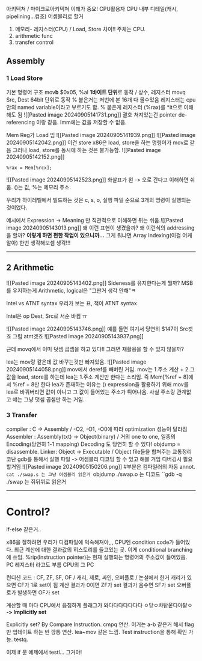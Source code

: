 아키텍쳐 / 마이크로아키텍쳐 이해가 중요!
CPU활용자    CPU 내부 디테일(캐시, pipelining...컴조)
어셈블리로 할거
1. 메모리- 레지스터(CPU) / Load, Store 차이!! 주체는 CPU.
2. arithmetic func
3. transfer control

## Assembly
### 1 Load Store

기본 명령어 구조
mov**b** $0x05, %al
**1바이트 단위**로 동작 / 상수, 레지스터
movq Src, Dest
64bit 단위로 동작
% 붙은거는 저번에 본 16개 다 올수있음
레지스터는 cpu 안의 named variable이라고 부르기도 함. % 붙은게 레지스터
(%rax)를 \*it으로 이해해도 됨
![[Pasted image 20240905141731.png]]
괄호 쳐져있는건 pointer de-referencing 이랑 같음.
Imm에는 값을 저장할 수 없음.

Mem Reg가 Load 임
![[Pasted image 20240905141939.png]]
![[Pasted image 20240905142042.png]]
이건 store
x86은 load, store을 하는 명령어가 mov로 같음
그러나 load, store를 동시에 하는 것은 불가능함.
![[Pasted image 20240905142152.png]]
```x86
%rax = Mem[%rcx];
```
![[Pasted image 20240905142523.png]]
화살표가 왼 -> 오로 간다고 이해하면 쉬움.
()는 값, %는 메모리 주소.


우리가 하이레벨에서 빌드하는 것은 
c, s, o, 실행 파일 순으로 3개의 명령이 실행되는 것이었다.

예시에서
Expression -> Meaning 만 직관적으로 이해하면 뒤는 쉬움.![[Pasted image 20240905143013.png]]
왜 이런 표현이 생겼을까? 왜 이런식의 addressing을 할까?
**이렇게 하면 편한 작업이 있으니까...**
그게 뭐냐면 Array Indexing(이걸 어케알아) 한번 생각해보셈
생각!!!

---
## 2 Arithmetic
![[Pasted image 20240905143402.png]]
Sideness를 유지한다는게 뭘까?
MSB를 유지하는게 Arithmetic,
logical은 "그딴거 생각 안해"ㅋ

Intel vs ATNT syntax
우리가 보는 표, 책이 ATNT syntax

Intel은 op Dest, Src로 서순 바뀜 ㅠ

![[Pasted image 20240905143746.png]]
예를 들면 여기서 당연히 $147이 Src겟죠 그럼 atnt겟죠
![[Pasted image 20240905143937.png]]

근데 movq에서 이미 덧셈 곱셈을 하고 있다!!
그러면 재활용을 할 수 있지 않을까?

lea는 mov랑 같은데 값 바꾸는것만 빠져있음.
![[Pasted image 20240905144058.png]]
mov에서 deref를 빼버린 거임. 
mov는 1.주소 계산 + 2.그 값을 load, store를 하는데
lea는 1.주소 계산만 한다는 소리임.
즉 Mem[%ref + 8]에서 %ref + 8만 한다
lea가 존재하는 이유는 () expression을 활용하기 위해
mov를 lea로 바꿔버리면 값이 아니고 그 값이 들어있는 주소가 튀어나옴.
사실 주소랑 관계없고 얘는 그냥 덧셈 곱셈만 하는 거임.
### 3 Transfer
compiler : C -> Assembly / -O2, -O1, -O0에 따라 optimization 성능이 달라짐
Assembler : Assembly(txt) -> Object(binary) / 거의 one to one, 일종의 Encoding(당연히 1-1 mapping)
Decoding 도 당연히 할 수 있다! objdump = disassemble.
Linker: Object -> Executable / Object file들을 합쳐주는 교통정리 코난
gdb를 통해서 실행 파일 -> 어셈블리 디코딩 할 수 있고 해볼 거임 디버깅시 필요할거임
![[Pasted image 20240905150206.png]]
#부분은 컴파일러의 자동 annot.
``cat ./swap.s
는 그냥 어셈블리 읽은거
``objdump ./swap.o
는 디코드
``gdb -q ./swap
는 쥐뒤뷔로 읽은거

---

# Control?
if-else 같은거..

x86을 잘하려면 우리가 디컴파일에 익숙해져야,,,
CPU엔 condition code가 들어있다. 최근 계산에 대한 결과값의 히스토리를 들고있는 곳. 
이게 conditional branching에 쓰임.
%rip(Instruction pointer)는 현재 실행되는 명령어의 주소값이 들어있음.
PC 레지스터 라고도 부름 CPU의 그 PC

컨디션 코드 : CF, ZF, SF, OF / 캐리, 제로, 싸인, 오버플로 / 논설에서 한거
캐리가 있으면 CF가 1로 set이 됨
계산 결과가 0이면 ZF가 set
결과가 음수면 SF가 set
오버플로가 발생하면 OF가 set

계산할 때 마다 CPU에서 음침하게 플래그가 와다다다다다다다 ㅇ닫ㅇ차탇웉다아탙ㅇ
**-> Implicitly set**

Explicitly set? By Compare Instruction.
cmpq 연산. 이거는
a-b 같은거 해서 flag만 업데이트 하는 빈 깡통 연산. lea~mov 같은 느낌.
Test instruction을 통해 확인 가능. testq.

이제 if 문 예제에서
testl... 그거야!

